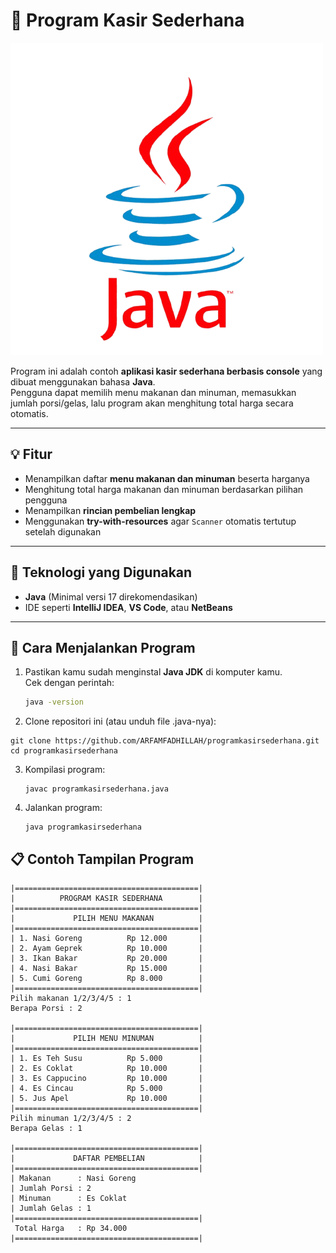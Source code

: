 # 🧾 Program Kasir Sederhana

![Java Logo](https://github.com/ARFAMFADHILLAH/programkasirsederhana/blob/main/java.png)

Program ini adalah contoh **aplikasi kasir sederhana berbasis console** yang dibuat menggunakan bahasa **Java**.  
Pengguna dapat memilih menu makanan dan minuman, memasukkan jumlah porsi/gelas, lalu program akan menghitung total harga secara otomatis.

---

## 💡 Fitur
- Menampilkan daftar **menu makanan dan minuman** beserta harganya  
- Menghitung total harga makanan dan minuman berdasarkan pilihan pengguna  
- Menampilkan **rincian pembelian lengkap**  
- Menggunakan **try-with-resources** agar `Scanner` otomatis tertutup setelah digunakan  

---

## 🧰 Teknologi yang Digunakan
- **Java** (Minimal versi 17 direkomendasikan)
- IDE seperti **IntelliJ IDEA**, **VS Code**, atau **NetBeans**  

---

## 📜 Cara Menjalankan Program

1. Pastikan kamu sudah menginstal **Java JDK** di komputer kamu.  
   Cek dengan perintah:
   ```bash
   java -version

2. Clone repositori ini (atau unduh file .java-nya):
  ```text
  git clone https://github.com/ARFAMFADHILLAH/programkasirsederhana.git
  cd programkasirsederhana
  ```

3. Kompilasi program:
   ```text
   javac programkasirsederhana.java
   ```

4. Jalankan program:
   ```
   java programkasirsederhana
   ```

## 📋 Contoh Tampilan Program

```text
|=========================================|
|          PROGRAM KASIR SEDERHANA        |
|=========================================|
|             PILIH MENU MAKANAN          |
|=========================================|
| 1. Nasi Goreng          Rp 12.000       |
| 2. Ayam Geprek          Rp 10.000       |
| 3. Ikan Bakar           Rp 20.000       |
| 4. Nasi Bakar           Rp 15.000       |
| 5. Cumi Goreng          Rp 8.000        |
|=========================================|
Pilih makanan 1/2/3/4/5 : 1
Berapa Porsi : 2

|=========================================|
|             PILIH MENU MINUMAN          |
|=========================================|
| 1. Es Teh Susu          Rp 5.000        |
| 2. Es Coklat            Rp 10.000       |
| 3. Es Cappucino         Rp 10.000       |
| 4. Es Cincau            Rp 5.000        |
| 5. Jus Apel             Rp 10.000       |
|=========================================|
Pilih minuman 1/2/3/4/5 : 2
Berapa Gelas : 1

|=========================================|
|             DAFTAR PEMBELIAN            |
|=========================================|
| Makanan      : Nasi Goreng
| Jumlah Porsi : 2
| Minuman      : Es Coklat
| Jumlah Gelas : 1
|=========================================|
 Total Harga   : Rp 34.000
|=========================================|
